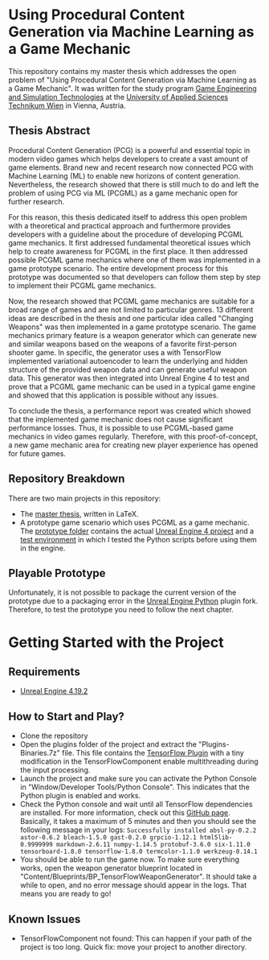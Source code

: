 # Using Procedural Content Generation via Machine Learning as a Game Mechanic
This repository contains my master thesis which addresses the open problem of "Using Procedural Content Generation via Machine Learning as a Game Mechanic". It was written for the study program [Game Engineering and Simulation Technologies](https://www.technikum-wien.at/en/study_programs/master_s/game_engineering_and_simulation_technology/) at the [University of Applied Sciences Technikum Wien](https://www.technikum-wien.at/en/) in Vienna, Austria.

## Thesis Abstract
Procedural Content Generation (PCG) is a powerful and essential topic in modern video games which helps developers to create a vast amount of game elements. Brand new and recent research now connected PCG with Machine Learning (ML) to enable new horizons of content generation. Nevertheless, the research showed that there is still much to do and left the problem of using PCG via ML (PCGML) as a game mechanic open for further research.

For this reason, this thesis dedicated itself to address this open problem with a theoretical and practical approach and furthermore provides developers with a guideline about the procedure of developing PCGML game mechanics. It first addressed fundamental theoretical issues which help to create awareness for PCGML in the first place. It then addressed possible PCGML game mechanics where one of them was implemented in a game prototype scenario. The entire development process for this prototype was documented so that developers can follow them step by step to implement their PCGML game mechanics.

Now, the research showed that PCGML game mechanics are suitable for a broad range of games and are not limited to particular genres. 13 different ideas are described in the thesis and one particular idea called "Changing Weapons" was then implemented in a game prototype scenario. The game mechanics primary feature is a weapon generator which can generate new and similar weapons based on the weapons of a favorite first-person shooter game. In specific, the generator uses a with TensorFlow implemented variational autoencoder to learn the underlying and hidden structure of the provided weapon data and can generate useful weapon data. This generator was then integrated into Unreal Engine 4 to test and prove that a PCGML game mechanic can be used in a typical game engine and showed that this application is possible without any issues.

To conclude the thesis, a performance report was created which showed that the implemented game mechanic does not cause significant performance losses. Thus, it is possible to use PCGML-based game mechanics in video games regularly. Therefore, with this proof-of-concept, a new game mechanic area for creating new player experience has opened for future games.

## Repository Breakdown
There are two main projects in this repository:
- The [master thesis](../master/Master%20Thesis%20LaTeX), written in LaTeX.
- A prototype game scenario which uses PCGML as a game mechanic. The [prototype folder](../master/Game%20Mechanic%20Prototype/) contains the actual [Unreal Engine 4 project](../master/Game%20Mechanic%20Prototype/UE4) and a [test environment](../master/Game%20Mechanic%20Prototype/TensorFlow%20Playground) in which I tested the Python scripts before using them in the engine.

## Playable Prototype
Unfortunately, it is not possible to package the current version of the prototype due to a packaging error in the [Unreal Engine Python](https://github.com/getnamo/UnrealEnginePython/releases/tag/1.5.0) plugin fork. Therefore, to test the prototype you need to follow the next chapter.

# Getting Started with the Project
## Requirements
- [Unreal Engine 4.19.2](https://www.unrealengine.com)

## How to Start and Play?
- Clone the repository
- Open the plugins folder of the project and extract the "Plugins-Binaries.7z" file. This file contains the [TensorFlow Plugin](https://github.com/getnamo/tensorflow-ue4) with a tiny modification in the TensorFlowComponent enable multithreading during the input processing.
- Launch the project and make sure you can activate the Python Console in "Window/Developer Tools/Python Console". This indicates that the Python plugin is enabled and works.
- Check the Python console and wait until all TensorFlow dependencies are installed. For more information, check out this [GitHub page](https://github.com/getnamo/tensorflow-ue4#installation--setup). Basically, it takes a maximum of 5 minutes and then you should see the following message in your logs: ```Successfully installed absl-py-0.2.2 astor-0.6.2 bleach-1.5.0 gast-0.2.0 grpcio-1.12.1 html5lib-0.9999999 markdown-2.6.11 numpy-1.14.5 protobuf-3.6.0 six-1.11.0 tensorboard-1.8.0 tensorflow-1.8.0 termcolor-1.1.0 werkzeug-0.14.1```
- You should be able to run the game now. To make sure everything works, open the weapon generator blueprint located in "Content/Blueprints/BP_TensorFlowWeaponGenerator". It should take a while to open, and no error message should appear in the logs. That means you are ready to go! 

## Known Issues
- TensorFlowComponent not found: This can happen if your path of the project is too long. Quick fix: move your project to another directory.
